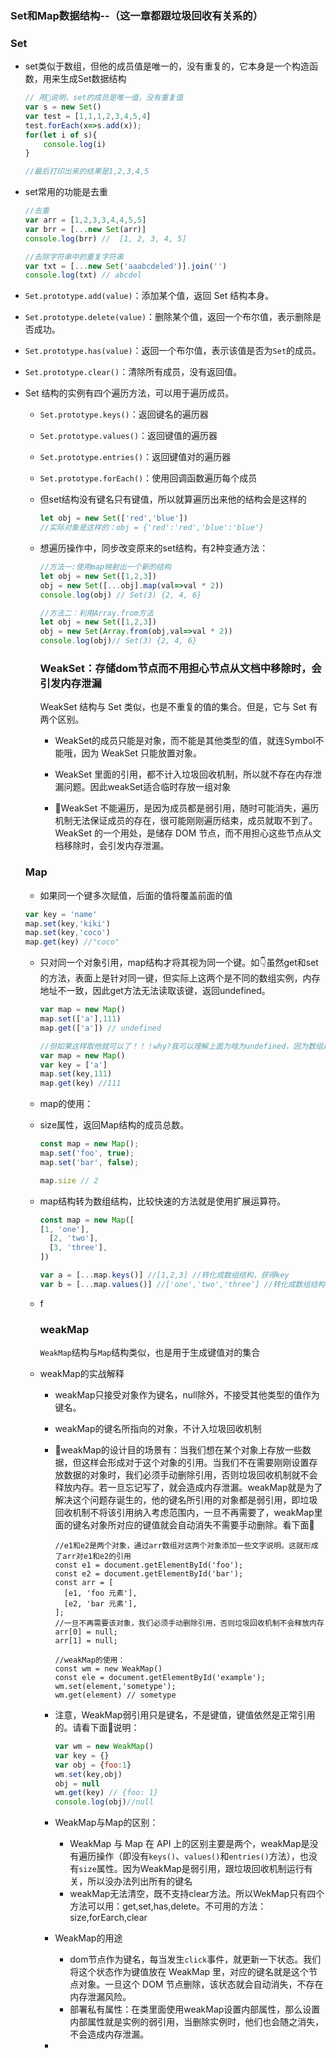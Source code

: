 ### Set和Map数据结构--（这一章都跟垃圾回收有关系的）

### Set

- set类似于数组，但他的成员值是唯一的，没有重复的，它本身是一个构造函数，用来生成Set数据结构

  ```javascript
  // 用🌰说明，set的成员是唯一值，没有重复值
  var s = new Set()
  var test = [1,1,1,2,3,4,5,4]
  test.forEach(x=>s.add(x));
  for(let i of s){
      console.log(i)
  }
  
  //最后打印出来的结果是1,2,3,4,5
  ```

- set常用的功能是去重

  ```javascript
  //去重
  var arr = [1,2,3,3,4,4,5,5]
  var brr = [...new Set(arr)]
  console.log(brr) //  [1, 2, 3, 4, 5]
  
  //去除字符串中的重复字符串
  var txt = [...new Set('aaabcdeled')].join('')
  console.log(txt) // abcdel
  ```

- `Set.prototype.add(value)`：添加某个值，返回 Set 结构本身。

- `Set.prototype.delete(value)`：删除某个值，返回一个布尔值，表示删除是否成功。

- `Set.prototype.has(value)`：返回一个布尔值，表示该值是否为`Set`的成员。

- `Set.prototype.clear()`：清除所有成员，没有返回值。

- Set 结构的实例有四个遍历方法，可以用于遍历成员。

  - `Set.prototype.keys()`：返回键名的遍历器

  - `Set.prototype.values()`：返回键值的遍历器

  - `Set.prototype.entries()`：返回键值对的遍历器

  - `Set.prototype.forEach()`：使用回调函数遍历每个成员

  - 但set结构没有键名只有键值，所以就算遍历出来他的结构会是这样的

    ```javascript
    let obj = new Set(['red','blue'])
    //实际对象是这样的：obj = {'red':'red','blue':'blue'}
    ```

  - 想遍历操作中，同步改变原来的set结构，有2种变通方法：

    ```javascript
    //方法一:使用map映射出一个新的结构
    let obj = new Set([1,2,3])
    obj = new Set([...obj].map(val=>val * 2))
    console.log(obj) // Set(3) {2, 4, 6}
    
    //方法二：利用Array.from方法
    let obj = new Set([1,2,3])
    obj = new Set(Array.from(obj,val=>val * 2))
    console.log(obj)// Set(3) {2, 4, 6}
    ```

    

    ### WeakSet：存储dom节点而不用担心节点从文档中移除时，会引发内存泄漏

    WeakSet 结构与 Set 类似，也是不重复的值的集合。但是，它与 Set 有两个区别。

    - WeakSet的成员只能是对象，而不能是其他类型的值，就连Symbol不能哦，因为 WeakSet 只能放置对象。
    - WeakSet 里面的引用，都不计入垃圾回收机制，所以就不存在内存泄漏问题。因此weakSet适合临时存放一组对象

    - 🌺WeakSet 不能遍历，是因为成员都是弱引用，随时可能消失，遍历机制无法保证成员的存在，很可能刚刚遍历结束，成员就取不到了。WeakSet 的一个用处，是储存 DOM 节点，而不用担心这些节点从文档移除时，会引发内存泄漏。

  

  ### Map

  - 如果同一个键多次赋值，后面的值将覆盖前面的值

  ```javascript
  var key = 'name'
  map.set(key,'kiki')
  map.set(key,'coco')
  map.get(key) //"coco"
  ```

  - 只对同一个对象引用，map结构才将其视为同一个键。如👇虽然get和set的方法，表面上是针对同一键，但实际上这两个是不同的数组实例，内存地址不一致，因此get方法无法读取该键，返回undefined。

    ```javascript
    var map = new Map()
    map.set(['a'],111)
    map.get(['a']) // undefined
    
    //但如果这样取他就可以了！！！why?我可以理解上面为啥为undefined，因为数组是引用类型。存储的地址不同。但为啥下面的写法可以呢？是因为赋值了吗？key指向的是同一个内存地址？
    var map = new Map()
    var key = ['a']
    map.set(key,111)
    map.get(key) //111
    
    ```

  - map的使用：

  - size属性，返回Map结构的成员总数。

    ```javascript
    const map = new Map();
    map.set('foo', true);
    map.set('bar', false);
    
    map.size // 2
    ```

    

  - map结构转为数组结构，比较快速的方法就是使用扩展运算符。

    ```javascript
    const map = new Map([
    [1, 'one'],
      [2, 'two'],
      [3, 'three'],
    ])
    
    var a = [...map.keys()] //[1,2,3] //转化成数组结构，获得key
    var b = [...map.values()] //['one','two','three'] //转化成数组结构，获得value
    
    ```

  - f 

    ### weakMap 

    `WeakMap`结构与`Map`结构类似，也是用于生成键值对的集合

  - weakMap的实战解释

    - weakMap只接受对象作为键名，null除外，不接受其他类型的值作为键名。

    - weakMap的键名所指向的对象，不计入垃圾回收机制

    - 🌺weakMap的设计目的场景有：当我们想在某个对象上存放一些数据，但这样会形成对于这个对象的引用。当我们不在需要刚刚设置存放数据的对象时，我们必须手动删除引用，否则垃圾回收机制就不会释放内存。若一旦忘记写了，就会造成内存泄漏。weakMap就是为了解决这个问题存诞生的，他的键名所引用的对象都是弱引用，即垃圾回收机制不将该引用纳入考虑范围内，一旦不再需要了，weakMap里面的键名对象所对应的键值就会自动消失不需要手动删除。看下面🌰

      ```
      //e1和e2是两个对象，通过arr数组对这两个对象添加一些文字说明。这就形成了arr对e1和e2的引用
      const e1 = document.getElementById('foo');
      const e2 = document.getElementById('bar');
      const arr = [
        [e1, 'foo 元素'],
        [e2, 'bar 元素'],
      ];
      //一旦不再需要该对象，我们必须手动删除引用，否则垃圾回收机制不会释放内存
      arr[0] = null;
      arr[1] = null;
      
      //weakMap的使用：
      const wm = new WeakMap()
      const ele = document.getElementById('example');
      wm.set(element,'sometype');
      wm.get(element) // sometype
      ```

    - 注意，WeakMap弱引用只是键名，不是键值，键值依然是正常引用的。请看下面🌰说明：

      ```javascript
      var wm = new WeakMap()
      var key = {}
      var obj = {foo:1}
      wm.set(key,obj)
      obj = null
      wm.get(key) // {foo: 1}
      console.log(obj)//null
      ```

      

    - WeakMap与Map的区别：

      - WeakMap 与 Map 在 API 上的区别主要是两个，weakMap是没有遍历操作（即没有`keys()`、`values()`和`entries()`方法），也没有`size`属性。因为WeakMap是弱引用，跟垃圾回收机制运行有关，所以没办法列出所有的键名
      - weakMap无法清空，既不支持clear方法。所以WekMap只有四个方法可以用：get,set,has,delete。不可用的方法：size,forEarch,clear

    - WeakMap的用途

      - dom节点作为键名，每当发生`click`事件，就更新一下状态。我们将这个状态作为键值放在 WeakMap 里，对应的键名就是这个节点对象。一旦这个 DOM 节点删除，该状态就会自动消失，不存在内存泄漏风险。
      - 部署私有属性：在类里面使用weakMap设置内部属性，那么设置内部属性就是实例的弱引用，当删除实例时，他们也会随之消失，不会造成内存泄漏。

    - 

    